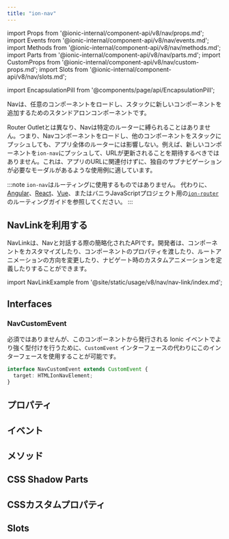 ```yaml
---
title: "ion-nav"
---
```

import Props from '@ionic-internal/component-api/v8/nav/props.md';
import Events from '@ionic-internal/component-api/v8/nav/events.md';
import Methods from '@ionic-internal/component-api/v8/nav/methods.md';
import Parts from '@ionic-internal/component-api/v8/nav/parts.md';
import CustomProps from '@ionic-internal/component-api/v8/nav/custom-props.md';
import Slots from '@ionic-internal/component-api/v8/nav/slots.md';

<head>
  <title>ion-nav: Nav View Component for Ionic Framework Apps</title>
  <meta name="description" content="ion-navは、任意のコンポーネントをロードしたり、新しいコンポーネントをスタックにPushするために単独で利用できます。ナビビューをロードしたり、他をプッシュしても、ルータ全体に影響を与えることはありません。" />
</head>

import EncapsulationPill from '@components/page/api/EncapsulationPill';

<EncapsulationPill type="shadow" />

Navは、任意のコンポーネントをロードし、スタックに新しいコンポーネントを追加するためのスタンドアロンコンポーネントです。

Router Outletとは異なり、Navは特定のルーターに縛られることはありません。つまり、Navコンポーネントをロードし、他のコンポーネントをスタックにプッシュしても、アプリ全体のルーターには影響しない。例えば、新しいコンポーネントを`ion-nav`にプッシュして、URLが更新されることを期待するべきではありません。これは、アプリのURLに関連付けずに、独自のサブナビゲーションが必要なモーダルがあるような使用例に適しています。

:::note
`ion-nav`はルーティングに使用するものではありません。 代わりに、[Angular](../angular/navigation)、[React](../react/navigation)、[Vue](../vue/navigation)、またはバニラJavaScriptプロジェクト用の[`ion-router`](./router)のルーティングガイドを参照してください。
:::

## NavLinkを利用する

NavLinkは、Navと対話する際の簡略化されたAPIです。開発者は、コンポーネントをカスタマイズしたり、コンポーネントのプロパティを渡したり、ルートアニメーションの方向を変更したり、ナビゲート時のカスタムアニメーションを定義したりすることができます。

import NavLinkExample from '@site/static/usage/v8/nav/nav-link/index.md';

<NavLinkExample />

## Interfaces

### NavCustomEvent

必須ではありませんが、このコンポーネントから発行される Ionic イベントでより強く型付けを行うために、`CustomEvent` インターフェースの代わりにこのインターフェースを使用することが可能です。

```typescript
interface NavCustomEvent extends CustomEvent {
  target: HTMLIonNavElement;
}
```



## プロパティ
<Props />

## イベント
<Events />

## メソッド
<Methods />

## CSS Shadow Parts
<Parts />

## CSSカスタムプロパティ
<CustomProps />

## Slots
<Slots />

